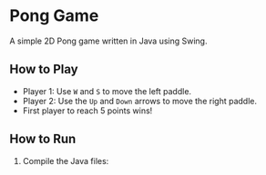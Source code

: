 # Pong Game

A simple 2D Pong game written in Java using Swing.

## How to Play
- Player 1: Use `W` and `S` to move the left paddle.
- Player 2: Use the `Up` and `Down` arrows to move the right paddle.
- First player to reach 5 points wins!

## How to Run
1. Compile the Java files:
   ```bash

